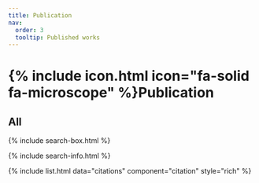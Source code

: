 ```yaml
---
title: Publication
nav:
  order: 3
  tooltip: Published works
---
```


# {% include icon.html icon="fa-solid fa-microscope" %}Publication

## All

{% include search-box.html %}

{% include search-info.html %}

{% include list.html data="citations" component="citation" style="rich" %}
